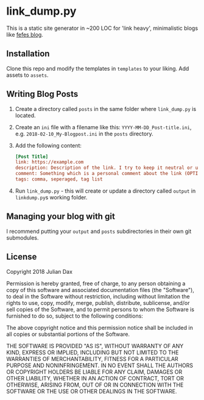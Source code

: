 # link_dump.py

This is a static site generator in ~200 LOC for 'link heavy', minimalistic blogs like [fefes blog](https://blog.fefe.de).

## Installation

Clone this repo and modify the templates in `templates` to your liking. Add assets to `assets`.

## Writing Blog Posts

1. Create a directory called `posts` in the same folder where `link_dump.py` is located.
2. Create an `ini` file with a filename like this: `YYYY-MM-DD_Post-title.ini`, e.g. `2018-02-10_My-Blogpost.ini` in the
`posts` directory.
3. Add the following content:
    ```ini    
    [Post Title]
    link: https://example.com
    description: Description of the link. I try to keep it neutral or use a description already provided.
    comment: Something which is a personal comment about the link (OPTIONAL)
    tags: comma, seperaged, tag list
    ``` 

4. Run `link_dump.py` - this will create or update a directory called `output` in `linkdump.py`s working folder.


## Managing your blog with git

I recommend putting your `output` and `posts` subdirectories in their own git submodules.


## License

Copyright 2018 Julian Dax

Permission is hereby granted, free of charge, to any person obtaining a copy of this software and associated documentation files (the "Software"), to deal in the Software without restriction, including without limitation the rights to use, copy, modify, merge, publish, distribute, sublicense, and/or sell copies of the Software, and to permit persons to whom the Software is furnished to do so, subject to the following conditions:

The above copyright notice and this permission notice shall be included in all copies or substantial portions of the Software.

THE SOFTWARE IS PROVIDED "AS IS", WITHOUT WARRANTY OF ANY KIND, EXPRESS OR IMPLIED, INCLUDING BUT NOT LIMITED TO THE WARRANTIES OF MERCHANTABILITY, FITNESS FOR A PARTICULAR PURPOSE AND NONINFRINGEMENT. IN NO EVENT SHALL THE AUTHORS OR COPYRIGHT HOLDERS BE LIABLE FOR ANY CLAIM, DAMAGES OR OTHER LIABILITY, WHETHER IN AN ACTION OF CONTRACT, TORT OR OTHERWISE, ARISING FROM, OUT OF OR IN CONNECTION WITH THE SOFTWARE OR THE USE OR OTHER DEALINGS IN THE SOFTWARE.
 